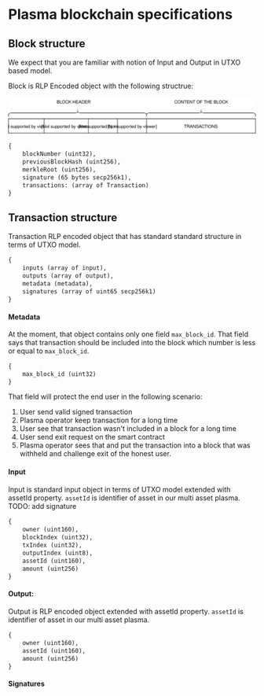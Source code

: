 # Plasma blockchain specifications

## Block structure
We expect that you are familiar with notion of Input and Output in UTXO based model.     

Block is RLP Encoded object with the following structrue:

![block](https://raw.githubusercontent.com/BANKEX/plasma-research/master/docs/assets/block.svg?sanitize=true)
```
{
	blockNumber (uint32),
	previousBlockHash (uint256),
	merkleRoot (uint256),
	signature (65 bytes secp256k1),
	transactions: (array of Transaction)
}
```

## Transaction structure
Transaction RLP encoded object that has standard standard structure in terms of UTXO model.
```
{
	inputs (array of input),
	outputs (array of output),
	metadata (metadata),
	signatures (array of uint65 secp256k1)
}
```
#### Metadata
At the moment, that object contains only one field `max_block_id`. 
That field says that transaction should be included into the block which number is less or equal to `max_block_id`.
```
{
	max_block_id (uint32)
}
```
That field will protect the end user in the following scenario:
1) User send valid signed transaction
2) Plasma operator keep transaction for a long time
3) User see that transaction wasn't included in a block for a long time
4) User send exit request on the smart contract
5) Plasma operator sees that and put the transaction into a block that was withheld and challenge exit of the honest user.

#### Input
Input is standard input object in terms of UTXO model extended with assetId property.
`assetId` is identifier of asset in our multi asset plasma.
TODO: add signature
```
{
	owner (uint160), 
	blockIndex (uint32), 
	txIndex (uint32), 
	outputIndex (uint8), 
	assetId (uint160), 
	amount (uint256)
}
```

#### Output:
Output is RLP encoded object extended with assetId property.
`assetId` is identifier of asset in our multi asset plasma.
```
{
	owner (uint160), 
	assetId (uint160), 
	amount (uint256)
}
```

#### Signatures

